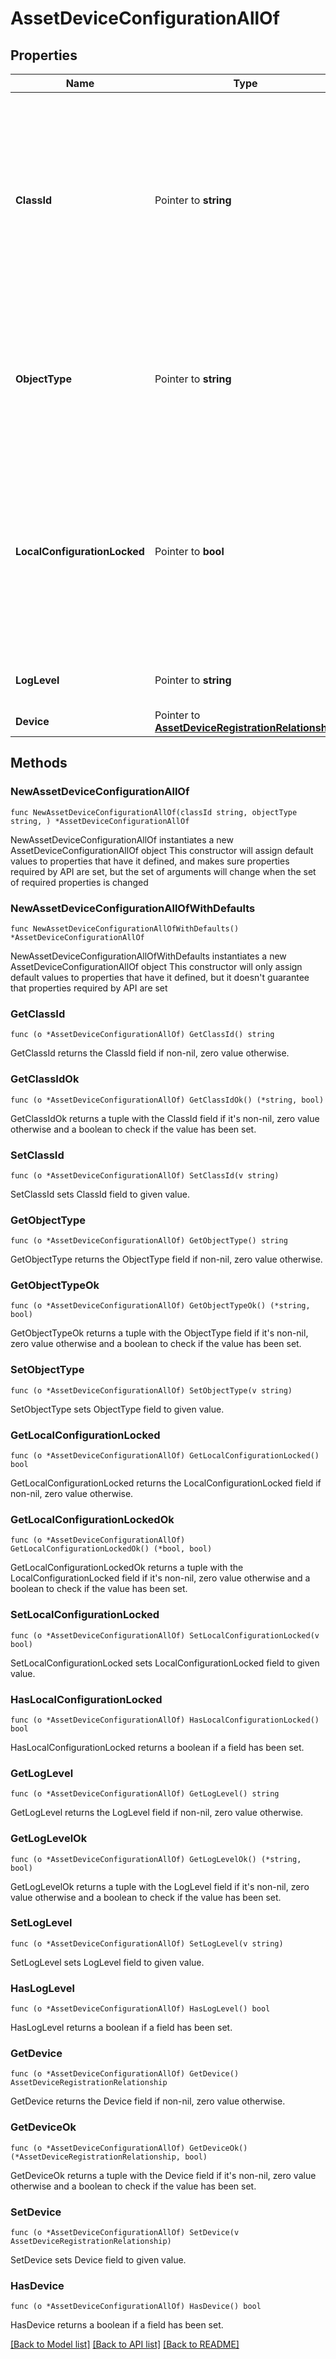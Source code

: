 # AssetDeviceConfigurationAllOf

## Properties

Name | Type | Description | Notes
------------ | ------------- | ------------- | -------------
**ClassId** | Pointer to **string** | The fully-qualified name of the instantiated, concrete type. This property is used as a discriminator to identify the type of the payload when marshaling and unmarshaling data. | [default to "asset.DeviceConfiguration"]
**ObjectType** | Pointer to **string** | The fully-qualified name of the instantiated, concrete type. The value should be the same as the &#39;ClassId&#39; property. | [default to "asset.DeviceConfiguration"]
**LocalConfigurationLocked** | Pointer to **bool** | Specifies whether configuration through the platforms local management interface has been disabled, with only configuration through the Intersight service enabled. | [optional] 
**LogLevel** | Pointer to **string** | The log level of the device connector service. | [optional] 
**Device** | Pointer to [**AssetDeviceRegistrationRelationship**](AssetDeviceRegistrationRelationship.md) |  | [optional] 

## Methods

### NewAssetDeviceConfigurationAllOf

`func NewAssetDeviceConfigurationAllOf(classId string, objectType string, ) *AssetDeviceConfigurationAllOf`

NewAssetDeviceConfigurationAllOf instantiates a new AssetDeviceConfigurationAllOf object
This constructor will assign default values to properties that have it defined,
and makes sure properties required by API are set, but the set of arguments
will change when the set of required properties is changed

### NewAssetDeviceConfigurationAllOfWithDefaults

`func NewAssetDeviceConfigurationAllOfWithDefaults() *AssetDeviceConfigurationAllOf`

NewAssetDeviceConfigurationAllOfWithDefaults instantiates a new AssetDeviceConfigurationAllOf object
This constructor will only assign default values to properties that have it defined,
but it doesn't guarantee that properties required by API are set

### GetClassId

`func (o *AssetDeviceConfigurationAllOf) GetClassId() string`

GetClassId returns the ClassId field if non-nil, zero value otherwise.

### GetClassIdOk

`func (o *AssetDeviceConfigurationAllOf) GetClassIdOk() (*string, bool)`

GetClassIdOk returns a tuple with the ClassId field if it's non-nil, zero value otherwise
and a boolean to check if the value has been set.

### SetClassId

`func (o *AssetDeviceConfigurationAllOf) SetClassId(v string)`

SetClassId sets ClassId field to given value.


### GetObjectType

`func (o *AssetDeviceConfigurationAllOf) GetObjectType() string`

GetObjectType returns the ObjectType field if non-nil, zero value otherwise.

### GetObjectTypeOk

`func (o *AssetDeviceConfigurationAllOf) GetObjectTypeOk() (*string, bool)`

GetObjectTypeOk returns a tuple with the ObjectType field if it's non-nil, zero value otherwise
and a boolean to check if the value has been set.

### SetObjectType

`func (o *AssetDeviceConfigurationAllOf) SetObjectType(v string)`

SetObjectType sets ObjectType field to given value.


### GetLocalConfigurationLocked

`func (o *AssetDeviceConfigurationAllOf) GetLocalConfigurationLocked() bool`

GetLocalConfigurationLocked returns the LocalConfigurationLocked field if non-nil, zero value otherwise.

### GetLocalConfigurationLockedOk

`func (o *AssetDeviceConfigurationAllOf) GetLocalConfigurationLockedOk() (*bool, bool)`

GetLocalConfigurationLockedOk returns a tuple with the LocalConfigurationLocked field if it's non-nil, zero value otherwise
and a boolean to check if the value has been set.

### SetLocalConfigurationLocked

`func (o *AssetDeviceConfigurationAllOf) SetLocalConfigurationLocked(v bool)`

SetLocalConfigurationLocked sets LocalConfigurationLocked field to given value.

### HasLocalConfigurationLocked

`func (o *AssetDeviceConfigurationAllOf) HasLocalConfigurationLocked() bool`

HasLocalConfigurationLocked returns a boolean if a field has been set.

### GetLogLevel

`func (o *AssetDeviceConfigurationAllOf) GetLogLevel() string`

GetLogLevel returns the LogLevel field if non-nil, zero value otherwise.

### GetLogLevelOk

`func (o *AssetDeviceConfigurationAllOf) GetLogLevelOk() (*string, bool)`

GetLogLevelOk returns a tuple with the LogLevel field if it's non-nil, zero value otherwise
and a boolean to check if the value has been set.

### SetLogLevel

`func (o *AssetDeviceConfigurationAllOf) SetLogLevel(v string)`

SetLogLevel sets LogLevel field to given value.

### HasLogLevel

`func (o *AssetDeviceConfigurationAllOf) HasLogLevel() bool`

HasLogLevel returns a boolean if a field has been set.

### GetDevice

`func (o *AssetDeviceConfigurationAllOf) GetDevice() AssetDeviceRegistrationRelationship`

GetDevice returns the Device field if non-nil, zero value otherwise.

### GetDeviceOk

`func (o *AssetDeviceConfigurationAllOf) GetDeviceOk() (*AssetDeviceRegistrationRelationship, bool)`

GetDeviceOk returns a tuple with the Device field if it's non-nil, zero value otherwise
and a boolean to check if the value has been set.

### SetDevice

`func (o *AssetDeviceConfigurationAllOf) SetDevice(v AssetDeviceRegistrationRelationship)`

SetDevice sets Device field to given value.

### HasDevice

`func (o *AssetDeviceConfigurationAllOf) HasDevice() bool`

HasDevice returns a boolean if a field has been set.


[[Back to Model list]](../README.md#documentation-for-models) [[Back to API list]](../README.md#documentation-for-api-endpoints) [[Back to README]](../README.md)



